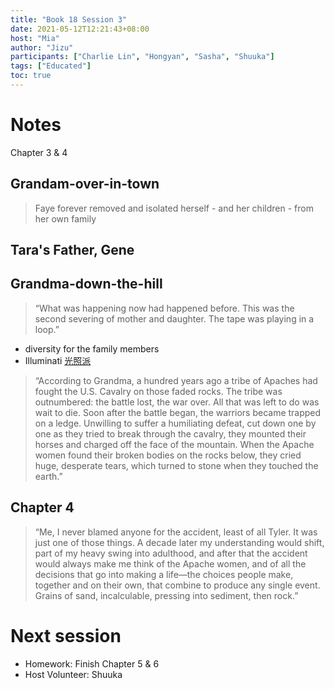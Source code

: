 ```yaml
---
title: "Book 18 Session 3"
date: 2021-05-12T12:21:43+08:00
host: "Mia"
author: "Jizu"
participants: ["Charlie Lin", "Hongyan", "Sasha", "Shuuka"]
tags: ["Educated"]
toc: true
---
```


# Notes


Chapter 3 & 4

## Grandam-over-in-town

> Faye forever removed and isolated herself - and her children - from her own family


## Tara's Father, Gene


## Grandma-down-the-hill


> “What was happening now had happened before. This was the second severing of mother and daughter. The tape was playing in a loop.”

- diversity for the family members
- Illuminati [光照派](https://zh.wikipedia.org/wiki/%E5%85%89%E7%85%A7%E6%B4%BE)


> “According to Grandma, a hundred years ago a tribe of Apaches had fought the U.S. Cavalry on those faded rocks. The tribe was outnumbered: the battle lost, the war over. All that was left to do was wait to die. Soon after the battle began, the warriors became trapped on a ledge. Unwilling to suffer a humiliating defeat, cut down one by one as they tried to break through the cavalry, they mounted their horses and charged off the face of the mountain. When the Apache women found their broken bodies on the rocks below, they cried huge, desperate tears, which turned to stone when they touched the earth.”


## Chapter 4

> “Me, I never blamed anyone for the accident, least of all Tyler. It was just one of those things. A decade later my understanding would shift, part of my heavy swing into adulthood, and after that the accident would always make me think of the Apache women, and of all the decisions that go into making a life—the choices people make, together and on their own, that combine to produce any single event. Grains of sand, incalculable, pressing into sediment, then rock.”

# Next session

- Homework: Finish Chapter 5 & 6
- Host Volunteer: Shuuka
